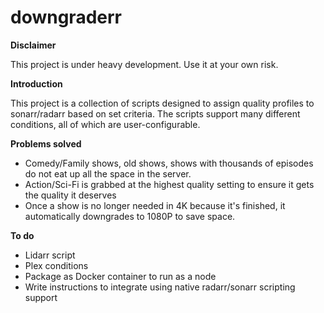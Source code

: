 # downgraderr

**Disclaimer**

This project is under heavy development. Use it at your own risk.

**Introduction**

This project is a collection of scripts designed to assign quality profiles to sonarr/radarr based on set criteria. The scripts support many different conditions, all of which are user-configurable.

**Problems solved**
- Comedy/Family shows, old shows, shows with thousands of episodes do not eat up all the space in the server.
- Action/Sci-Fi is grabbed at the highest quality setting to ensure it gets the quality it deserves
- Once a show is no longer needed in 4K because it's finished, it automatically downgrades to 1080P to save space.

**To do**
- Lidarr script
- Plex conditions
- Package as Docker container to run as a node
- Write instructions to integrate using native radarr/sonarr scripting support
